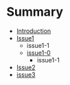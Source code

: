 # Summary

* [Introduction](README.md)
* [Issue1](Issue1/Readme.md)
   * issue1-1
   * [issue1-0](Issue1/issue-1-0-tang3w.md)
       * issue1-1
* [Issue2](issue2/Readme.md)
* [issue3](issue3/Readme.md)

